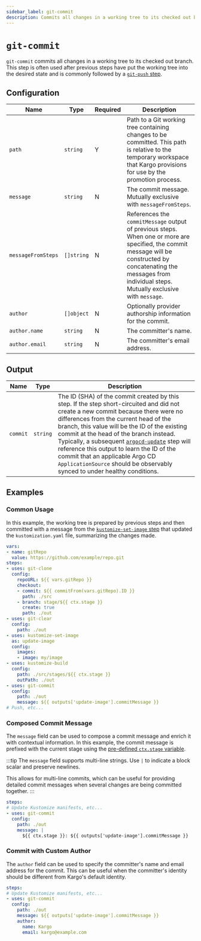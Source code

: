 ```yaml
---
sidebar_label: git-commit
description: Commits all changes in a working tree to its checked out branch.
---
```


# `git-commit`

`git-commit` commits all changes in a working tree to its checked out branch.
This step is often used after previous steps have put the working tree into the
desired state and is commonly followed by a [`git-push` step](git-push.md).

## Configuration

| Name | Type | Required | Description |
|------|------|----------|-------------|
| `path` | `string` | Y | Path to a Git working tree containing changes to be committed. This path is relative to the temporary workspace that Kargo provisions for use by the promotion process. |
| `message` | `string` | N | The commit message. Mutually exclusive with `messageFromSteps`. |
| `messageFromSteps` | `[]string` | N | References the `commitMessage` output of previous steps. When one or more are specified, the commit message will be constructed by concatenating the messages from individual steps. Mutually exclusive with `message`. |
| `author` | `[]object` | N | Optionally provider authorship information for the commit. |
| `author.name` | `string` | N | The committer's name. |
| `author.email` | `string` | N | The committer's email address. |

## Output

| Name | Type | Description |
|------|------|-------------|
| `commit` | `string` | The ID (SHA) of the commit created by this step. If the step short-circuited and did not create a new commit because there were no differences from the current head of the branch, this value will be the ID of the existing commit at the head of the branch instead. Typically, a subsequent [`argocd-update`](argocd-update.md) step will reference this output to learn the ID of the commit that an applicable Argo CD `ApplicationSource` should be observably synced to under healthy conditions. |

## Examples

### Common Usage

In this example, the working tree is prepared by previous steps and then committed
with a message from the [`kustomize-set-image` step](kustomize-set-image.md) that
updated the `kustomization.yaml` file, summarizing the changes made.

```yaml
vars:
- name: gitRepo
  value: https://github.com/example/repo.git
steps:
- uses: git-clone
  config:
    repoURL: ${{ vars.gitRepo }}
    checkout:
    - commit: ${{ commitFrom(vars.gitRepo).ID }}
      path: ./src
    - branch: stage/${{ ctx.stage }}
      create: true
      path: ./out
- uses: git-clear
  config:
    path: ./out
- uses: kustomize-set-image
  as: update-image
  config:
    images:
    - image: my/image
- uses: kustomize-build
  config:
    path: ./src/stages/${{ ctx.stage }}
    outPath: ./out
- uses: git-commit
  config:
    path: ./out
    message: ${{ outputs['update-image'].commitMessage }}
# Push, etc...
```

### Composed Commit Message

The `message` field can be used to compose a commit message and enrich it with
contextual information. In this example, the commit message is prefixed with the
current stage using the
[pre-defined `ctx.stage` variable](../40-expressions.md#pre-defined-variables).

:::tip
The `message` field supports multi-line strings. Use `|` to indicate a block
scalar and preserve newlines.

This allows for multi-line commits, which can be useful for providing detailed
commit messages when several changes are being committed together.
:::

```yaml
steps:
# Update Kustomize manifests, etc...
- uses: git-commit
  config:
    path: ./out
    message: |
      ${{ ctx.stage }}: ${{ outputs['update-image'].commitMessage }}
```

### Commit with Custom Author

The `author` field can be used to specify the committer's name and email address
for the commit. This can be useful when the committer's identity should be
different from Kargo's default identity.

```yaml
steps:
# Update Kustomize manifests, etc...
- uses: git-commit
  config:
    path: ./out
    message: ${{ outputs['update-image'].commitMessage }}
    author:
      name: Kargo
      email: kargo@example.com
```
